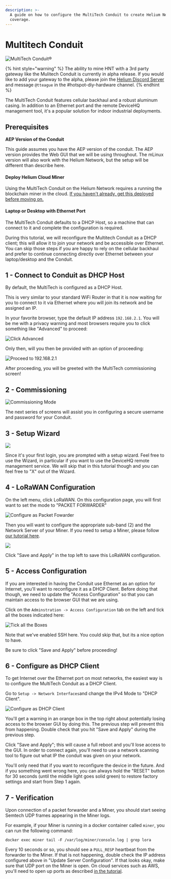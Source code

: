 ```yaml
---
description: >-
  A guide on how to configure the MultiTech Conduit to create Helium Network
  coverage.
---
```


# Multitech Conduit





![MultiTech Conduit&#xAE;](../../.gitbook/assets/image%20%2891%29.png)

{% hint style="warning" %}
The ability to mine HNT with a 3rd party gateway like the Mulitech Conduit is currently in alpha release. If you would like to add your gateway to the alpha, please join the [Helium Discord Server](https://discord.gg/helium) and message `@tteague` in the \#hotspot-diy-hardware channel.
{% endhint %}

The MultiTech Conduit features cellular backhaul and a robust aluminum casing. In addition to an Ethernet port and the remote DeviceHQ management tool, it's a popular solution for indoor industrial deployments.

## Prerequisites

**AEP Version of the Conduit**

This guide assumes you have the AEP version of the conduit. The AEP version provides the Web GUI that we will be using throughout. The mLinux version will also work with the Helium Network, but the setup will be different than describe here.

#### Deploy Helium Cloud Miner

Using the MultiTech Conduit on the Helium Network requires a running the blockchain miner in the cloud. [If you haven't already, get this deployed before moving on. ](../../blockchain/run-your-own-miner.md)

#### Laptop or Desktop with Ethernet Port

The MultiTech Conduit defaults to a DHCP Host, so a machine that can connect to it and complete the configuration is required.

During this tutorial, we will reconfigure the Multitech Conduit as a DHCP client; this will allow it to join your network and be accessible over Ethernet. You can skip those steps if you are happy to rely on the cellular backhaul and prefer to continue connecting directly over Ethernet between your laptop/desktop and the Conduit.

##  **1 - Connect to Conduit as DHCP Host**

By default, the MultiTech is configured as a DHCP Host. 

This is very similar to your standard WiFi Router in that it is now waiting for you to connect to it via Ethernet where you will join its network and be assigned an IP.

In your favorite browser,  type the default IP address `192.168.2.1`. You will be me with a privacy warning and most browsers require you to click something like "Advanced" to proceed:

![Click Advanced](../../.gitbook/assets/multitech_privacy_warning.png)

Only then, will you then be provided with an option of proceeding:

![Proceed to 192.168.2.1](../../.gitbook/assets/multitech_privacy_warning_proceed.png)

After proceeding, you will be greeted with the MultiTech commissioning screen!

##  2 **- Commissioning**

![Commissioning Mode](../../.gitbook/assets/multitech_commissioning_login.png)

The next series of screens will assist you in configuring a secure username and password for your Conduit.

##  3 **- Setup Wizard**

![](../../.gitbook/assets/multitech_setup_wizard.png)

Since it's your first login, you are prompted with a setup wizard. Feel free to use the Wizard, in particular if you want to use the DeviceHQ remote management service. We will skip that in this tutorial though and you can feel free to "X" out of the Wizard.

## 

##  4 **- LoRaWAN Configuration**

On the left menu, click LoRaWAN. On this configuration page, you will first want to set the mode to "PACKET FORWARDER"

![Configure as Packet Fowarder](../../.gitbook/assets/multitech_lorawan_mode.png)

Then you will want to configure the appropriate sub-band \(2\) and the Network Server of your Miner. If you need to setup a Miner, please follow [our tutorial here](../../blockchain/run-your-own-miner.md).

![](../../.gitbook/assets/multitech_lorawan_channel_and_server.png)

Click "Save and Apply" in the top left to save this LoRaWAN configuration.

##  5 **- Access Configuration**

If you are interested in having the Conduit use Ethernet as an option for Internet, you'll want to reconfigure it as a DHCP Client. Before doing that though, we need to update the "Access Configuration" so that you can maintain access to the browser GUI that we are using.

Click on the `Adminstration -> Access Configuration` tab on the left and tick all the boxes indicated here:

![Tick all the Boxes](../../.gitbook/assets/multitech_access_configuration_outlined.png)

Note that we've enabled SSH here. You could skip that, but its a nice option to have.

Be sure to click "Save and Apply" before proceeding!

##  6 **- Configure as DHCP Client**

To get Internet over the Ethernet port on most networks, the easiest way is to configure the MultiTech Conduit as a DHCP Client. 

Go to `Setup -> Network Interfaces`and change the IPv4 Mode to "DHCP Client".

![Configure as DHCP Client](../../.gitbook/assets/multitech_dhcp_client.png)

You'll get a warning in an orange box in the top right about potentially losing access to the browser GUI by doing this. The previous step will prevent this from happening. Double check that you hit "Save and Apply" during the previous step.

Click "Save and Apply"; this will cause a full reboot and you'll lose access to the GUI. In order to connect again, you'll need to use a network scanning tool to figure out what IP the conduit was given on your network. 

You'll only need that if you want to reconfigure the device in the future. And if you something went wrong here, you can always hold the "RESET" button for 30 seconds \(until the middle light goes solid green\) to restore factory settings and start from Step 1 again.

## 7 **- Verification**

Upon connection of a packet forwarder and a Miner, you should start seeing Semtech UDP frames appearing in the Miner logs.

For example, if your Miner is running in a docker container called `miner`, you can run the following command:

```text
docker exec miner tail -F /var/log/miner/console.log | grep lora
```

Every 10 seconds or so, you should see a `PULL_RESP` heartbeat from the forwarder to the Miner. If that is not happening, double check the IP address configured above in "Update Server Configuration". If that looks okay, make sure that UDP port on the Miner is open. On cloud services such as AWS, you'll need to open up ports as described [in the tutorial](../../blockchain/run-your-own-miner.md).

